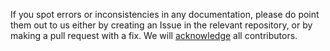 If you spot errors or inconsistencies in any documentation, please do point them out to us either by creating an Issue in the relevant repository, or by making a pull request with a fix. We will [acknowledge](../about/acknowledgements) all contributors.

